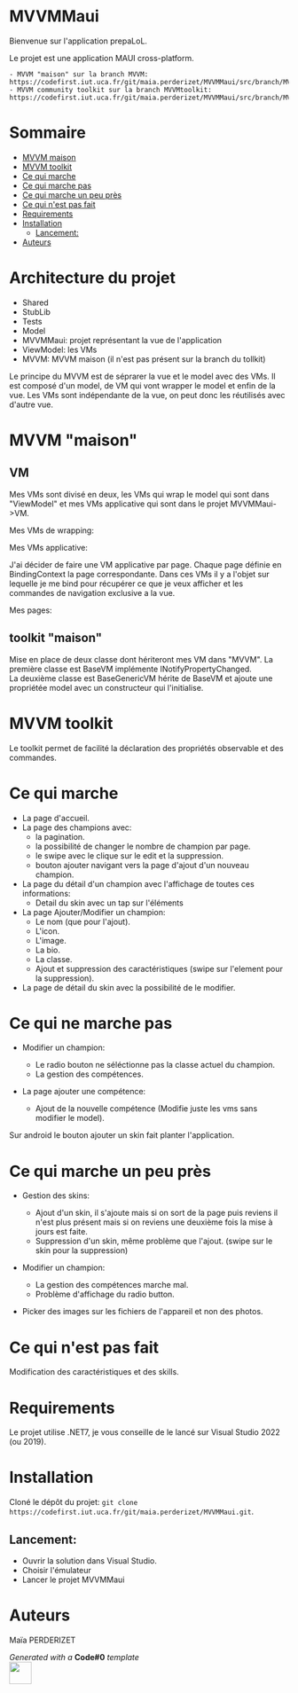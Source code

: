 # MVVMMaui

Bienvenue sur l'application prepaLoL.

Le projet est une application MAUI cross-platform.

    - MVVM "maison" sur la branch MVVM: https://codefirst.iut.uca.fr/git/maia.perderizet/MVVMMaui/src/branch/MVVM
    - MVVM community toolkit sur la branch MVVMtoolkit: https://codefirst.iut.uca.fr/git/maia.perderizet/MVVMMaui/src/branch/MVVMtoolkit

# Sommaire

- [MVVM maison](#mvvm_maison)
- [MVVM toolkit](#mvvm_toolkit)
- [Ce qui marche](#ce_qui_marche)
- [Ce qui marche pas](#ce_qui_marche_pas)
- [Ce qui marche un peu près](#ce_qui_marche_un_peu_pres)
- [Ce qui n'est pas fait](#ce_qui_nest_pas_fait)
- [Requirements](#requirements)
- [Installation](#installation)
    - [Lancement:](#lancement)
- [Auteurs](#auteurs)

# Architecture du projet

- Shared
- StubLib
- Tests
- Model
- MVVMMaui: projet représentant la vue de l'application
- ViewModel: les VMs 
- MVVM: MVVM maison (il n'est pas présent sur la branch du tollkit)

Le principe du MVVM est de séprarer la vue et le model avec des VMs. Il est composé d'un model, de VM qui vont wrapper le model et enfin de la vue. Les VMs sont indépendante de la vue, on peut donc les réutilisés avec d'autre vue.

# MVVM "maison"

## VM

Mes VMs sont divisé en deux, les VMs qui wrap le model qui sont dans "ViewModel" et mes VMs applicative qui sont dans le projet MVVMMaui->VM.

Mes VMs de wrapping:

Mes VMs applicative:

J'ai décider de faire une VM applicative par page.
Chaque page définie en BindingContext la page correspondante.
Dans ces VMs il y a l'objet sur lequelle je me bind pour récupérer ce que je veux afficher et les commandes de navigation exclusive a la vue.

Mes pages:

## toolkit "maison"

Mise en place de deux classe dont hériteront mes VM dans "MVVM".
La première classe est BaseVM implémente INotifyPropertyChanged.  
La deuxième classe est BaseGenericVM<Base> hérite de BaseVM et ajoute une propriétée model avec un constructeur qui l'initialise. 

# MVVM toolkit

Le toolkit permet de facilité la déclaration des propriétés observable et des commandes.

# Ce qui marche

- La page d'accueil.
- La page des champions avec:
    - la pagination.
    - la possibilité de changer le nombre de champion par page.
    - le swipe avec le clique sur le edit et la suppression.
    - bouton ajouter navigant vers la page d'ajout d'un nouveau champion.
- La page du détail d'un champion avec l'affichage de toutes ces informations:
    - Detail du skin avec un tap sur l'éléments
- La page Ajouter/Modifier un champion:
    - Le nom (que pour l'ajout).
    - L'icon.
    - L'image.
    - La bio.
    - La classe.
    - Ajout et suppression des caractéristiques (swipe sur l'element pour la suppression).
- La page de détail du skin avec la possibilité de le modifier.

# Ce qui ne marche pas

- Modifier un champion: 
    - Le radio bouton ne séléctionne pas la classe actuel du champion.
    - La gestion des compétences.

- La page ajouter une compétence:
    - Ajout de la nouvelle compétence (Modifie juste les vms sans modifier le model).
    
Sur android le bouton ajouter un skin fait planter l'application.

# Ce qui marche un peu près

- Gestion des skins:
    - Ajout d'un skin, il s'ajoute mais si on sort de la page puis reviens il n'est plus présent mais si on reviens une deuxième fois la mise à jours est faite.
    - Suppression d'un skin, même problème que l'ajout. (swipe sur le skin pour la suppression)

- Modifier un champion: 
    - La gestion des compétences marche mal.
    - Problème d'affichage du radio button.
    
- Picker des images sur les fichiers de l'appareil et non des photos.


# Ce qui n'est pas fait

Modification des caractéristiques et des skills.

# Requirements

Le projet utilise .NET7, je vous conseille de le lancé sur Visual Studio 2022 (ou 2019).

# Installation

Cloné le dépôt du projet: ```git clone https://codefirst.iut.uca.fr/git/maia.perderizet/MVVMMaui.git```.

## Lancement:

- Ouvrir la solution dans Visual Studio.
- Choisir l'émulateur
- Lancer le projet MVVMMaui

# Auteurs
Maïa PERDERIZET

_Generated with a_ **Code#0** _template_  
<img src="Documentation/doc_images/CodeFirst.png" height=40/>   
